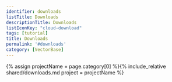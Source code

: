 ```yaml
---
identifier: downloads
listTitle: Downloads
descriptionTitle: Downloads
listIconKey: "cloud-download"
tags: [tutorial]
title: Downloads
permalink: '#downloads'
category: [VectorBase]
---
```

{% assign projectName = page.category[0] %}{% include_relative shared/downloads.md project = projectName %}


